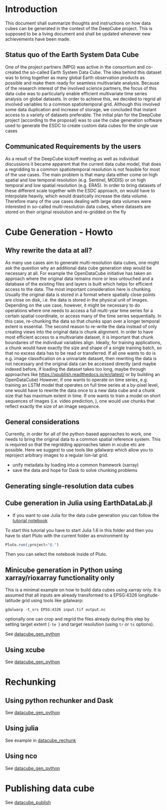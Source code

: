 # Introduction

This document shall summarize thoughts and instructions on how data cubes can be generated in the context of the DeepCube project. 
This is supposed to be a living document and shall be updated whenever new achievements have been made. 

## Status quo of the Earth System Data Cube

One of the project partners (MPG) was active in the consortium and co-created the so-called Earth System Data Cube. The idea behind this dataset was to bring together as many global Earth observation products as possible and make them ready for seamless multivariate analysis. 
Because of the research interest of the involved science partners, the focus of this data cube was to particularly enable efficient multivariate time series analysis on global datasets. In order to achieve this, we decided to regrid all involved 
variables to a common spatiotemporal grid. Although this involved some data duplication and increase of storage, we concluded
that instant access to a variety of datasets preferable. 
The initial plan for the DeepCube project (according to the proposal) was to use the cube generation software used to generate the ESDC to create custom data cubes for the single use cases 

## Communicated Requirements by the users

As a result of the DeepCube kickoff meeting as well as individual discussions it became apparent that the current data cube model, that does a regridding to a common spatiotemporal resolution is not feasible for most of the use cases. 
The main problem is that many data either come on high spatial and low temporal resolution (e.g. Sentinel, MODIS) or on high temporal and low spatial resolution (e.g. ERA5). In order to bring datasets of these different scale together with the ESDC approach, on would have to interpolate heavily, which would drastically increase the data volume. 
Therefore many of the use cases dealing with large data volumes were interested in so-called multi-resolution data cubes, 
where datasets are stored on their original resolution and re-gridded on the fly 

# Cube Generation - Howto

## Why rewrite the data at all?

As many use cases aim to generate multi-resolution data cubes, one might ask the question why an additional data cube generation step would be necessary at all. For example the OpenDataCube initiative has taken an approach where the original
data remains more or less untouched and a database of the existing files and layers is built which helps for efficient access to the data. The most important consideration here is chunking. Usually the original data is stored in a format where spatially close points are close on disk, i.e. the data is stored in the physical unit of images. Depending on the use case, however, it might be necessary to do operations where one needs to access a full multi-year time series for a certain spatial coordinate, or access many of the time series sequentially. 
In this case, re-chunking the data so that chunks span over a longer temporal extent is essential. The second reason to re-write the data instead of only creating views into the original data is chunk alignment. In order to have most efficient access to a multivariate dataset, it is important that chunk boundaries of the individual variables align. Ideally, for training applications, a chunk would have exactly the size and shape of a single training batch, so that no excess data has to be read or transferred. 
If all one wants to do is e.g. image classification on a univariate dataset, then rewriting the data is not necessary and the original data can be accessed directly (and maybe indexed before, if loading the dataset takes too long, maybe through approaches like https://xpublish.readthedocs.io/en/latest/ or by building an OpenDataCube)
However, if one wants to operate on time series, e.g. training an LSTM model that operates on full time series at a by-pixel level, one would have to rewrite the data once to a new data cube and a chunk size that has maximum extent in time. 
If one wants to train a model on short sequences of images (i.e. video prediction, ), one would use chunks that reflect exactly the size of an image sequence. 

## General considerations

Currently, in order for all of the python-based approaches to work, one needs to bring the original data to a common spatial reference system. This is required so that the regridding approaches taken in xcube etc are possible. Here we suggest to use tools like gdalwarp which allow you to reproject arbitrary images to a regular lon-lat grid. 
- unify metadata by loading into a common framework (xarray)
- save the data and hope for Dask to solve chunking problems

## Generating single-resolution data cubes


## Cube generation in Julia using EarthDataLab.jl

- If you want to use Julia for the data cube generation you can follow the [tutorial notebook](loads1tifs.jl)

To start this tutorial you have to start Julia 1.6 in this folder and then you have to start Pluto with the current folder as environment by 
```julia
Pluto.run(;project="@.")
```

Then you can select the notebook inside of Pluto.

## Minicube generation in Python using xarray/rioxarray functionality only

This is a minimal example on how to build data cubes using xarray only. It is assumed that all inputs are already transformed to a EPSG:4326 longitude-latitude grid using tools like gdalwarp:

````
gdalwarp -t_srs EPSG:4326 input.tif output.nc
````

optionally one can crop and regrid the files already during this step by setting target extent (`-te `) and target resolution (using `tr` or `ts` options).

See [datacube_gen_python](./datacube_gen_python.ipynb#minicube)

## Using xcube

See [datacube_gen_python](./datacube_gen_python.ipynb#xcube)

# Rechunking
## Using python rechunker and Dask
See [datacube_gen_python](./datacube_gen_python.ipynb#rechunker)

## Using julia
See example in [datacube_rechunk](./datacube_rechunk_example.jl)
## Using nco
See [datacube_gen_python](./datacube_gen_python.ipynb#ncrechunk)

# Publishing data cube
See [datacube_publish](./datacube_publish.md)